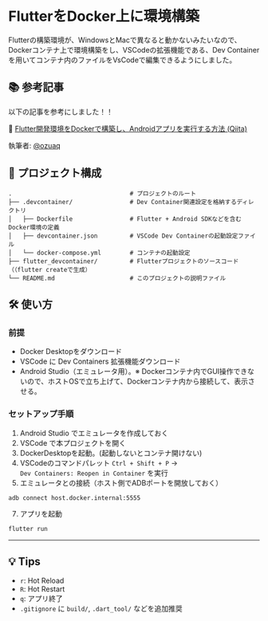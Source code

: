 # FlutterをDocker上に環境構築

Flutterの構築環境が、WindowsとMacで異なると動かないみたいなので、Dockerコンテナ上で環境構築をし、VSCodeの拡張機能である、Dev Containerを用いてコンテナ内のファイルをVsCodeで編集できるようにしました。

## 📚 参考記事

以下の記事を参考にしました！！

📄 [Flutter開発環境をDockerで構築し、Androidアプリを実行する方法 (Qiita)](https://qiita.com/ozuaq/items/12bca991cbad9e18302e)

執筆者: [@ozuaq](https://qiita.com/ozuaq)

## 📁 プロジェクト構成

```
.                                 # プロジェクトのルート
├── .devcontainer/                # Dev Container関連設定を格納するディレクトリ
│   ├── Dockerfile                # Flutter + Android SDKなどを含むDocker環境の定義
│   ├── devcontainer.json         # VSCode Dev Containerの起動設定ファイル
│   └── docker-compose.yml        # コンテナの起動設定
├── flutter_devcontainer/         # Flutterプロジェクトのソースコード（（flutter createで生成）
└── README.md                     # このプロジェクトの説明ファイル
```

## 🛠 使い方

### 前提

- Docker Desktopをダウンロード
- VSCode に Dev Containers 拡張機能ダウンロード
- Android Studio（エミュレータ用）。※ Dockerコンテナ内でGUI操作できないので、ホストOSで立ち上げて、Dockerコンテナ内から接続して、表示させる。

### セットアップ手順

1. Android Studio でエミュレータを作成しておく
2. VSCode で本プロジェクトを開く
3. DockerDesktopを起動。(起動しないとコンテナ開けない)
4. VSCodeのコマンドパレット `Ctrl + Shift + P` →\
   `Dev Containers: Reopen in Container` を実行
6. エミュレータとの接続（ホスト側でADBポートを開放しておく）

```bash
adb connect host.docker.internal:5555
```

7. アプリを起動

```bash
flutter run
```

---

## 💡 Tips

- `r`: Hot Reload
- `R`: Hot Restart
- `q`: アプリ終了
- `.gitignore` に `build/`, `.dart_tool/` などを追加推奨

